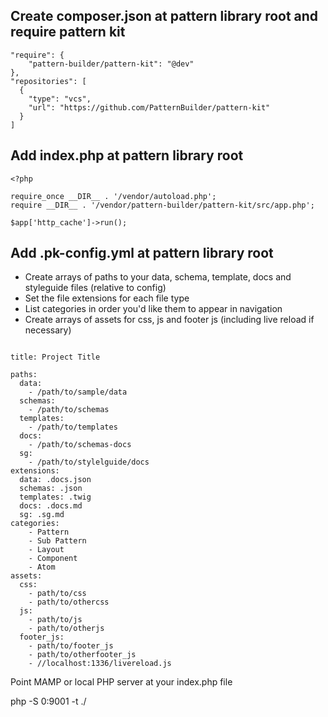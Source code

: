 ## Create composer.json at pattern library root and require pattern kit

```
"require": {
    "pattern-builder/pattern-kit": "@dev"
},
"repositories": [
  {
    "type": "vcs",
    "url": "https://github.com/PatternBuilder/pattern-kit"
  }
]
```

## Add index.php at pattern library root
```
<?php

require_once __DIR__ . '/vendor/autoload.php';
require __DIR__ . '/vendor/pattern-builder/pattern-kit/src/app.php';

$app['http_cache']->run();

```


## Add .pk-config.yml at pattern library root

- Create arrays of paths to your data, schema, template, docs and styleguide files (relative to config)
- Set the file extensions for each file type
- List categories in order you'd like them to appear in navigation
- Create arrays of assets for css, js and footer js (including live reload if necessary)

```

title: Project Title

paths:
  data:
    - /path/to/sample/data
  schemas:
    - /path/to/schemas
  templates:
    - /path/to/templates
  docs:
    - /path/to/schemas-docs
  sg:
    - /path/to/stylelguide/docs
extensions:
  data: .docs.json
  schemas: .json
  templates: .twig
  docs: .docs.md
  sg: .sg.md
categories:
    - Pattern
    - Sub Pattern
    - Layout
    - Component
    - Atom
assets:
  css:
    - path/to/css
    - path/to/othercss
  js:
    - path/to/js
    - path/to/otherjs
  footer_js:
    - path/to/footer_js
    - path/to/otherfooter_js
    - //localhost:1336/livereload.js
```

Point MAMP or local PHP server at your index.php file

php -S 0:9001 -t ./
